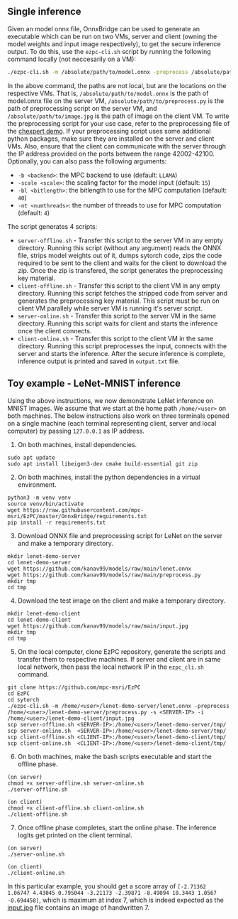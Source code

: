 ## Single inference

Given an model onnx file, OnnxBridge can be used to generate an executable which can be run on two VMs, server and client (owning the model weights and input image respectively), to get the secure inference output. To do this, use the `ezpc-cli.sh` script by running the following command locally (not neccesarily on a VM):

```bash
./ezpc-cli.sh -m /absolute/path/to/model.onnx -preprocess /absolute/path/to/preprocess.py -s server-ip -i /absolute/path/to/image.jpg
```

In the above command, the paths are not local, but are the locations on the respective VMs. That is, `/absolute/path/to/model.onnx` is the path of model.onnx file on the server VM, `/absolute/path/to/preprocess.py` is the path of preprocessing script on the server VM, and `/absolute/path/to/image.jpg` is the path of image on the client VM. To write the preprocessing script for your use case, refer to the preprocessing file of the [chexpert demo](/Athos/demos/onnx/pre_process.py). If your preprocessing script uses some additional python packages, make sure they are installed on the server and client VMs. Also, ensure that the client can communicate with the server through the IP address provided on the ports between the range 42002-42100. Optionally, you can also pass the following arguments:

- `-b <backend>`: the MPC backend to use (default: `LLAMA`)
- `-scale <scale>`: the scaling factor for the model input (default: `15`)
- `-bl <bitlength>`: the bitlength to use for the MPC computation (default: `40`)
- `-nt <numthreads>`: the number of threads to use for MPC computation (default: `4`)

The script generates 4 scripts:

- `server-offline.sh` - Transfer this script to the server VM in any empty directory. Running this script (without any argument) reads the ONNX file, strips model weights out of it, dumps sytorch code, zips the code required to be sent to the client and waits for the client to download the zip. Once the zip is transfered, the script generates the preprocessing key material.
- `client-offline.sh` - Transfer this script to the client VM in any empty directory. Running this script fetches the stripped code from server and generates the preprocessing key material. This script must be run on client VM parallely while server VM is running it's server script. 
- `server-online.sh` - Transfer this script to the server VM in the same directory. Running this script waits for client and starts the inference once the client connects.
- `client-online.sh` - Transfer this script to the client VM in the same directory. Running this script preprocesses the input, connects with the server and starts the inference. After the secure inference is complete, inference output is printed and saved in `output.txt` file.

## Toy example - LeNet-MNIST inference

Using the above instructions, we now demonstrate LeNet inference on MNIST images. We assume that we start at the home path `/home/<user>` on both machines. The below instructions also work on three terminals opened on a single machine (each terminal representing client, server and local computer) by passing `127.0.0.1` as IP address. 

1. On both machines, install dependencies.

```
sudo apt update
sudo apt install libeigen3-dev cmake build-essential git zip
```

2. On both machines, install the python dependencies in a virtual environment.

```
python3 -m venv venv
source venv/bin/activate
wget https://raw.githubusercontent.com/mpc-msri/EzPC/master/OnnxBridge/requirements.txt
pip install -r requirements.txt
```
3. Download ONNX file and preprocessing script for LeNet on the server and make a temporary directory.

```
mkdir lenet-demo-server
cd lenet-demo-server
wget https://github.com/kanav99/models/raw/main/lenet.onnx
wget https://github.com/kanav99/models/raw/main/preprocess.py
mkdir tmp
cd tmp
```

4. Download the test image on the client and make a temporary directory.

```
mkdir lenet-demo-client
cd lenet-demo-client
wget https://github.com/kanav99/models/raw/main/input.jpg
mkdir tmp
cd tmp
```

5. On the local computer, clone EzPC repository, generate the scripts and transfer them to respective machines. If server and client are in same local network, then pass the local network IP in the `ezpc_cli.sh` command.

```
git clone https://github.com/mpc-msri/EzPC
cd EzPC
cd sytorch
./ezpc-cli.sh -m /home/<user>/lenet-demo-server/lenet.onnx -preprocess /home/<user>/lenet-demo-server/preprocess.py -s <SERVER-IP> -i /home/<user>/lenet-demo-client/input.jpg
scp server-offline.sh <SERVER-IP>:/home/<user>/lenet-demo-server/tmp/
scp server-online.sh  <SERVER-IP>:/home/<user>/lenet-demo-server/tmp/
scp client-offline.sh <CLIENT-IP>:/home/<user>/lenet-demo-client/tmp/
scp client-online.sh  <CLIENT-IP>:/home/<user>/lenet-demo-client/tmp/
```

6. On both machines, make the bash scripts executable and start the offline phase.

```
(on server)
chmod +x server-offline.sh server-online.sh
./server-offline.sh

(on client)
chmod +x client-offline.sh client-online.sh
./client-offline.sh
```

7. Once offline phase completes, start the online phase. The inference logits get printed on the client terminal.

```
(on server)
./server-online.sh

(on client)
./client-online.sh
```

In this particular example, you should get a score array of `[-2.71362 1.06747 4.43045 0.795044 -3.21173 -2.39871 -8.49094 10.3443 1.0567 -0.694458]`, which is maximum at index 7, which is indeed expected as the [input.jpg](https://github.com/kanav99/models/raw/main/input.jpg) file contains an image of handwritten 7.
